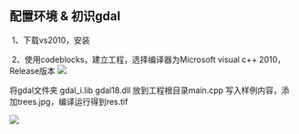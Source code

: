 ## 配置环境 & 初识gdal

​	1、下载vs2010，安装

​	2、使用codeblocks，建立工程，选择编译器为Microsoft visual c++ 2010，Release版本
![](http://ww1.sinaimg.cn/large/005Jzifvly1fxqav2e5q8j31120iyacg.jpg)

将gdal文件夹  gdal_i.lib gdal18.dll 放到工程根目录main.cpp  写入样例内容，添加trees.jpg，编译运行得到res.tif

![](http://ww1.sinaimg.cn/large/005Jzifvly1fxqavp2mm0j311c0g4aiz.jpg)
